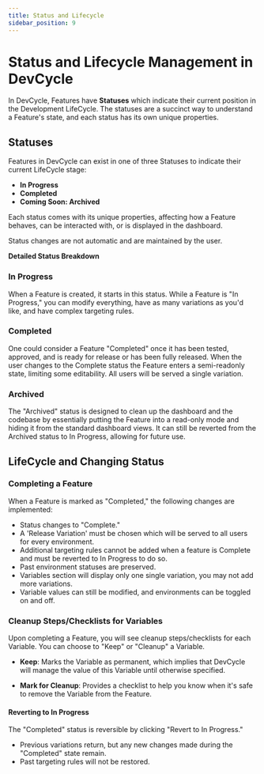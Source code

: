```yaml
---
title: Status and Lifecycle
sidebar_position: 9
---
```


# Status and Lifecycle Management in DevCycle

In DevCycle, Features have **Statuses** which indicate their current position in the Development LifeCycle. The statuses are a succinct way to understand a Feature's state, and each status has its own unique properties.

## Statuses

Features in DevCycle can exist in one of three Statuses to indicate their current LifeCycle stage:

- **In Progress**
- **Completed**
- **Coming Soon: Archived**

Each status comes with its unique properties, affecting how a Feature behaves, can be interacted with, or is displayed in the dashboard.

Status changes are not automatic and are maintained by the user.

**Detailed Status Breakdown**

### In Progress

When a Feature is created, it starts in this status. While a Feature is "In Progress," you can modify everything, have as many variations as you'd like, and have complex targeting rules.

### Completed

One could consider a Feature "Completed" once it has been tested, approved, and is ready for release or has been fully released. When the user changes to the Complete status the Feature enters a semi-readonly state, limiting some editability. All users will be served a single variation. 

### Archived

The "Archived" status is designed to clean up the dashboard and the codebase by essentially putting the Feature into a read-only mode and hiding it from the standard dashboard views. It can still be reverted from the Archived status to In Progress, allowing for future use.

## LifeCycle and Changing Status

### Completing a Feature

When a Feature is marked as "Completed," the following changes are implemented:

- Status changes to "Complete."
- A 'Release Variation' must be chosen which will be served to all users for every environment.
- Additional targeting rules cannot be added when a feature is Complete and must be reverted to In Progress to do so.
- Past environment statuses are preserved.
- Variables section will display only one single variation, you may not add more variations.
- Variable values can still be modified, and environments can be toggled on and off.

### Cleanup Steps/Checklists for Variables

Upon completing a Feature, you will see cleanup steps/checklists for each Variable. You can choose to "Keep" or "Cleanup" a Variable.

- **Keep**: Marks the Variable as permanent, which implies that DevCycle will manage the value of this Variable until otherwise specified.
  
- **Mark for Cleanup**: Provides a checklist to help you know when it's safe to remove the Variable from the Feature.

#### Reverting to In Progress

The "Completed" status is reversible by clicking "Revert to In Progress."

- Previous variations return, but any new changes made during the "Completed" state remain.
- Past targeting rules will not be restored.